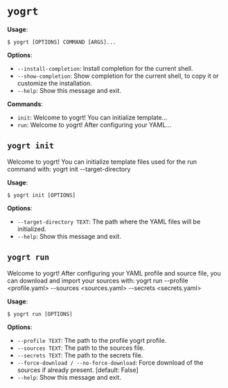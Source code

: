 # `yogrt`

**Usage**:

```console
$ yogrt [OPTIONS] COMMAND [ARGS]...
```

**Options**:

* `--install-completion`: Install completion for the current shell.
* `--show-completion`: Show completion for the current shell, to copy it or customize the installation.
* `--help`: Show this message and exit.

**Commands**:

* `init`: Welcome to yogrt! You can initialize template...
* `run`: Welcome to yogrt! After configuring your YAML...

## `yogrt init`

Welcome to yogrt!
You can initialize template files used for the run command with:
yogrt init --target-directory <your directory>

**Usage**:

```console
$ yogrt init [OPTIONS]
```

**Options**:

* `--target-directory TEXT`: The path where the YAML files will be initialized.
* `--help`: Show this message and exit.

## `yogrt run`

Welcome to yogrt!
After configuring your YAML profile and source file, you can download and import your sources with:
yogrt run --profile <profile.yaml> --sources <sources.yaml> --secrets <secrets.yaml>

**Usage**:

```console
$ yogrt run [OPTIONS]
```

**Options**:

* `--profile TEXT`: The path to the profile yogrt profile.
* `--sources TEXT`: The path to the sources file.
* `--secrets TEXT`: The path to the secrets file.
* `--force-download / --no-force-download`: Force download of the sources if already present.  [default: False]
* `--help`: Show this message and exit.
